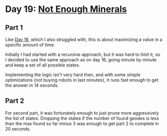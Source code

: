 # Day 19: [Not Enough Minerals](https://adventofcode.com/2022/day/19)

## Part 1

Like [Day 16](../day16/README.md), which I also struggled with, this is about maximizing a value in a specific amount of time.

Initially I had started with a recursive approach, but it was hard to limit it, so I decided to use the same approach as on day 16, going minute by minute and keep a set of all possible states.

Implementing the logic isn't very hard then, and with some simple optimizations (not buying robots in last minutes), it runs fast enough to get the answer in 14 seconds.

## Part 2

For second part, it was fortunately enough to just prune more aggressively the list of states. Dropping the states if the number of found geodes is less than the max found so far minus 3 was enough to get part 2 to complete in 20 seconds.